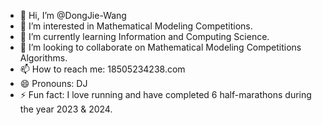 - 👋 Hi, I’m @DongJie-Wang
- 👀 I’m interested in Mathematical Modeling Competitions.
- 🌱 I’m currently learning Information and Computing Science.
- 💞️ I’m looking to collaborate on Mathematical Modeling Competitions Algorithms.
- 📫 How to reach me: 18505234238.com
- 😄 Pronouns: DJ
- ⚡ Fun fact: I love running and have completed 6 half-marathons during the year 2023 & 2024.

<!---
DongJie-Wang/DongJie-Wang is a ✨ special ✨ repository because its `README.md` (this file) appears on your GitHub profile.
You can click the Preview link to take a look at your changes.
--->

